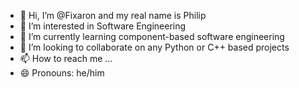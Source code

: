 - 👋 Hi, I’m @Fixaron and my real name is Philip
- 👀 I’m interested in Software Engineering
- 🌱 I’m currently learning component-based software engineering
- 💞️ I’m looking to collaborate on any Python or C++ based projects
- 📫 How to reach me ...
- 😄 Pronouns: he/him

<!---
Fixaron/Fixaron is a ✨ special ✨ repository because its `README.md` (this file) appears on your GitHub profile.
You can click the Preview link to take a look at your changes.
--->
